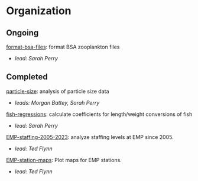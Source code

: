 # Organization
## **Ongoing**
[format-bsa-files](../04_Other/format-bsa-files): format BSA zooplankton files
- *lead: Sarah Perry*

## **Completed**
[particle-size](../04_Other/particle-size): analysis of particle size data
- *leads: Morgan Battey, Sarah Perry*

[fish-regressions](../04_Other/fish-regressions): calculate coefficients for length/weight conversions of fish
- *lead: Sarah Perry*

[EMP-staffing-2005-2023](../04_Other/EMP-staffing-2005-2023): analyze staffing levels at EMP since 2005.
- *lead: Ted Flynn*

[EMP-station-maps](../04_Other/EMP-station-maps): Plot maps for EMP stations.
- *lead: Ted Flynn*